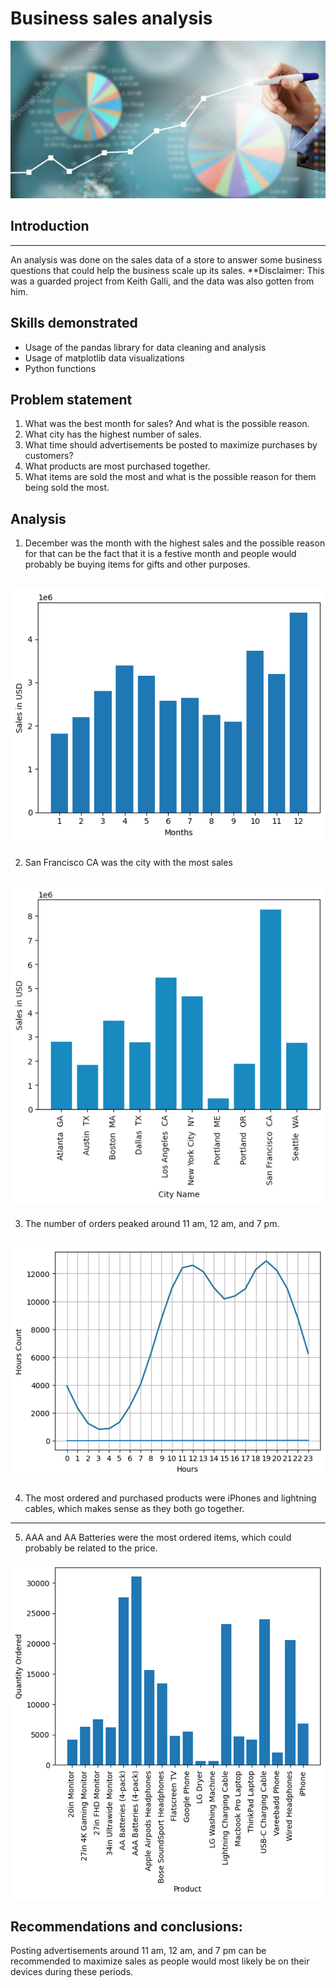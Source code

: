 # Business sales analysis
![](intro.jpg)

## Introduction
---
An analysis was done on the sales data of a store to answer some business questions that could help the business scale up its sales. 
**Disclaimer: This was a guarded project from Keith Galli, and the data was also gotten from him.

## Skills demonstrated
- Usage of the pandas library for data cleaning and analysis
- Usage of matplotlib data visualizations
- Python functions 

## Problem statement
1. What was the best month for sales? And what is the possible reason.
2. What city has the highest number of sales.
3. What time should advertisements be posted to maximize purchases by customers?
4. What products are most purchased together.
5. What items are sold the most and what is the possible reason for them being sold the most.

## Analysis
1. December was the month with the highest sales and the possible reason for that can be the fact that it is a festive month and people would probably be buying items for gifts and other purposes.

![](month_sales.png)
---

2. San Francisco CA was the city with the most sales

![](city.png)
---

3. The number of orders peaked around 11 am, 12 am, and 7 pm. 

![](time.png)
---

4. The most ordered and purchased products were iPhones and lightning cables, which makes sense as they both go together.  
---

5. AAA and AA Batteries were the most ordered items, which could probably be related to the price.

![](products.png)


## Recommendations and conclusions:
Posting advertisements around 11 am, 12 am, and 7 pm can be recommended to maximize sales as people would most likely be on their devices during these periods.




